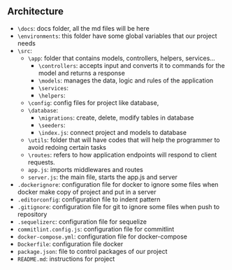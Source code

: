 ## Architecture

- `\docs`: docs folder, all the md files will be here
- `\environments`: this folder have some global variables that our project needs
- `\src`:
  - `\app`: folder that contains models, controllers, helpers, services...
    - `\controllers`: accepts input and converts it to commands for the model and returns a response
    - `\models`: manages the data, logic and rules of the application
    - `\services`: 
    - `\helpers`:
  - `\config`: config files for project like database,
  - `\database`:
    - `\migrations`: create, delete, modify tables in database
    - `\seeders`: 
    - `\index.js`: connect project and models to database
  - `\utils`: folder that will have codes that will help the programmer to avoid redoing certain tasks
  - `\routes`: refers to how application endpoints will respond to client requests.
  - `app.js`: imports middlewares and routes 
  - `server.js`: the main file, starts the app.js and server
- `.dockerignore`: configuration file for docker to ignore some files when docker make copy of project and put in a server
- `.editorconfig`: configuration file to indent pattern
- `.gitignore`: configuration file for git to ignore some files when push to repository
- `.sequelizerc`: configuration file for sequelize
- `commitlint.config.js`: configuration file for commitlint
- `docker-compose.yml`: configuration file for docker-compose
- `Dockerfile`: configuration file docker
- `package.json`: file to control packages of our project
- `README.md`: instructions for project
